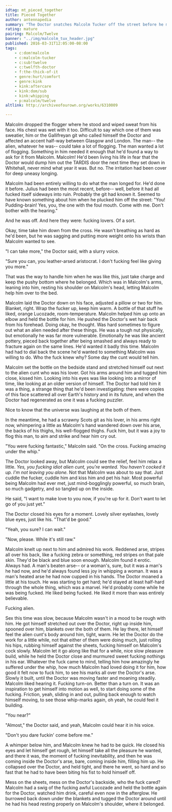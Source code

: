 ```yaml
---
idtag: mt_pieced_together
title: Pieced Together
author: antennapedia
summary: "The Doctor snatches Malcolm Tucker off the street before he makes his way to the Goolding inquiry hearing. Why? Fucked if Malcolm knows. Something to do with the copies of their shared face scattered across the universe. But while they're figuring that out, they've got a lot of time to fill."
rating: mature
pairing: Malcolm/Twelve
banner: "../img/malcolm_tux_header.jpg"
published: 2016-03-31T12:05:00-08:00
tags:
    - c:dom!malcolm
    - c:malcolm-tucker
    - c:sub!twelve
    - c:twelfth-doctor
    - f:the-thick-of-it
    - genre:hurt/comfort
    - genre:kink
    - kink:aftercare
    - kink:dom/sub
    - kink:whipping
    - p:malcolm/twelve
altlink: http://archiveofourown.org/works/6310009

---
```

Malcolm dropped the flogger where he stood and wiped sweat from his face. His chest was wet with it too. Difficult to say which one of them was sweatier, him or the Gallifreyan git who called himself the Doctor and affected an accent half-way between Glasgow and London. The man-- the alien, whatever he was-- could take a lot of flogging. The man wanted a lot of flogging. Something in him needed it enough that he'd found a way to ask for it from Malcolm. Malcolm! He'd been living his life in fear that the Doctor would dump him out the TARDIS door the next time they set down in Whitehall, never mind what year it was. But no. The irritation had been cover for deep uneasy longing.

Malcolm had been entirely willing to do what the man longed for. He'd done it before. Julius had been the most recent, before-- well, before it had all fucked itself sideways into ruin. Probably the git had known it. Seemed to have known something about him when he plucked him off the street: "You! Pudding-brain! Yes, you, the one with the foul mouth. Come with me. Don't bother with the hearing."

And he was off. And here they were: fucking lovers. Of a sort.

Okay, time take him down from the cross. He wasn't breathing as hard as he'd been, but he was sagging and putting more weight onto his wrists than Malcolm wanted to see.

"I can take more," the Doctor said, with a slurry voice.

"Sure you can, you leather-arsed aristocrat. I don't fucking feel like giving you more."

That was the way to handle him when he was like this, just take charge and keep the pushy bottom where he belonged. Which was in Malcolm's arms, leaning into him, resting his shoulder on Malcolm's head, letting Malcolm help him over to the bed.

Malcolm laid the Doctor down on his face, adjusted a pillow or two for him. Blanket, right. Wrap the fucker up, keep him warm. A bottle of that stuff he liked, orange Lucozade, room-temperature. Malcolm helped him up onto an elbow and held the bottle for him. He pushed the Doctor's wet hair back from his forehead. Doing okay, he thought. Was hard sometimes to figure out what an alien needed after these things. He was a tough nut physically, but emotionally he was far more vulnerable. Emotionally he was like ancient pottery, pieced back together after being smashed and always ready to fracture again on the same lines. He'd wanted it badly this time. Malcolm had had to dial back the scene he'd wanted to something Malcolm was willing to do. Who the fuck knew why? Some day the cunt would tell him.

Malcolm set the bottle on the bedside stand and stretched himself out next to the alien cunt who was his lover. Got his arms around him and tugged him close, kissed him. Looking into his eyes was like looking into a mirror of time, like looking at an older version of himself. The Doctor had told him it was a thing, a strange thing that he'd been investigating: there were copies of this face scattered all over Earth's history and in its future, and when the Doctor had regenerated as one it was a fucking puzzler.

Nice to know that the universe was laughing at the both of them.

In the meantime, he had a scrawny Scots git as his lover, in his arms right now, whimpering a little as Malcolm's hand wandered down over his arse, the backs of his thighs, his well-flogged thighs. Fuck him, but it was a joy to flog this man, to aim and strike and hear him cry out.

"You were fucking fantastic," Malcolm said. "On the cross. Fucking amazing under the whip."

The Doctor looked away, but Malcolm could see the relief, feel him relax a little. *Yes, you fucking idiot alien cunt, you're wanted. You haven't cocked it up. I'm not leaving you alone.* Not that Malcolm was about to say that. Just cuddle the fucker, cuddle him and kiss him and pet his hair. Most powerful being Malcolm had ever met, just mind-bogglingly powerful, so much brain, so much gadgetry, and so tangled up on the inside.

He said, "I want to make love to you now, if you're up for it. Don't want to let go of you just yet."

The Doctor closed his eyes for a moment. Lovely silver eyelashes, lovely blue eyes, just like his. "That'd be good."

"Yeah, you sure? I can wait."

"Now, please. While it's still raw."

Malcolm knelt up next to him and admired his work. Reddened arse, stripes all over his back, like a fucking zebra or something, red stripes on that pale skin. They'd be black and blue soon enough. Malcolm found it erotic. Always had. A man's beaten arse-- or a woman's, sure, but it was a man's he had now, and he'd always found less joy in whipping a woman. It was a man's heated arse he had now cupped in his hands. The Doctor moaned a little at his touch. He was starting to get hard; he'd stayed at least half-hard through the whole thing, which was a marvel. He'd probably come while he was being fucked. He liked being fucked. He liked it more than was entirely believable.

Fucking alien.

Sex this time was slow, because Malcolm wasn't in a mood to be rough with him. He got himself stretched out over the Doctor, right up inside him, spooned over him, blankets over the both of them. He lay there, let himself feel the alien cunt's body around him, tight, warm. He let the Doctor do the work for a little while, not that either of them were doing much, just rolling his hips, rubbing himself against the sheets, fucking himself on Malcolm's cock slowly. Malcolm let it go along like that for a while, nice slow pleasure build, while he held the Doctor close and murmured sweet fucking nothings in his ear. Whatever the fuck came to mind, telling him how amazingly he suffered under the whip, how much Malcolm had loved doing it for him, how good it felt now to fuck him, to see his marks all over the Doctor's arse. Slowly it built, until the Doctor was moving faster and moaning steadily. Malcolm liked hearing it. Fucking turn-on. Better than a turn on. It was an inspiration to get himself into motion as well, to start doing some of the fucking. Friction, yeah, sliding in and out, pulling back enough to watch himself moving, to see those whip-marks again, oh yeah, he could feel it building.

"You near?"

"Almost," the Doctor said, and yeah, Malcolm could hear it in his voice.

"Don't you dare fuckin' come before me."

A whimper below him, and Malcolm knew he had to be quick. He closed his eyes and let himself get rough, let himself take all the pleasure he wanted, and there it was, the moment of fucking inevitability, and then he was coming inside the Doctor's arse, bare, coming inside him, filling him up. He collapsed over the Doctor, and held tight, and there he went, so hard and so fast that he had to have been biting his fist to hold himself off.

Mess on the sheets, mess on the Doctor's backside, who the fuck cared? Malcolm had a swig of the fucking awful Lucozade and held the bottle again for the Doctor, watched him drink, careful even now in the afterglow. He burrowed back down under the blankets and tugged the Doctor around until he had his head resting properly on Malcolm's shoulder, where it belonged.
